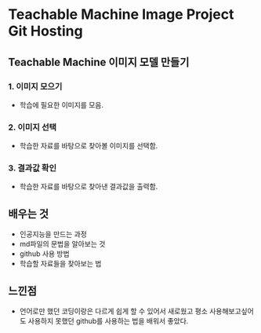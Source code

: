 # Teachable Machine Image Project Git Hosting


## Teachable Machine 이미지 모델 만들기

### 1. 이미지 모으기
+ 학습에 필요한 이미지를 모음.

### 2. 이미지 선택
+ 학습한 자료를 바탕으로 찾아볼 이미지를 선택함.

### 3. 결과값 확인
+ 학습한 자료를 바탕으로 찾아낸 결과값을 출력함.

## 배우는 것
+ 인공지능을 만드는 과정
+ md파일의 문법을 알아보는 것
+ github 사용 방법
+ 학습할 자료들을 찾아보는 법

## 느낀점
+ 언어로만 했던 코딩이랑은 다르게 쉽게 할 수 있어서 새로웠고 평소 사용해보고싶어도 사용하지 못했던 github를 사용하는 법을 배워서 좋았다.
